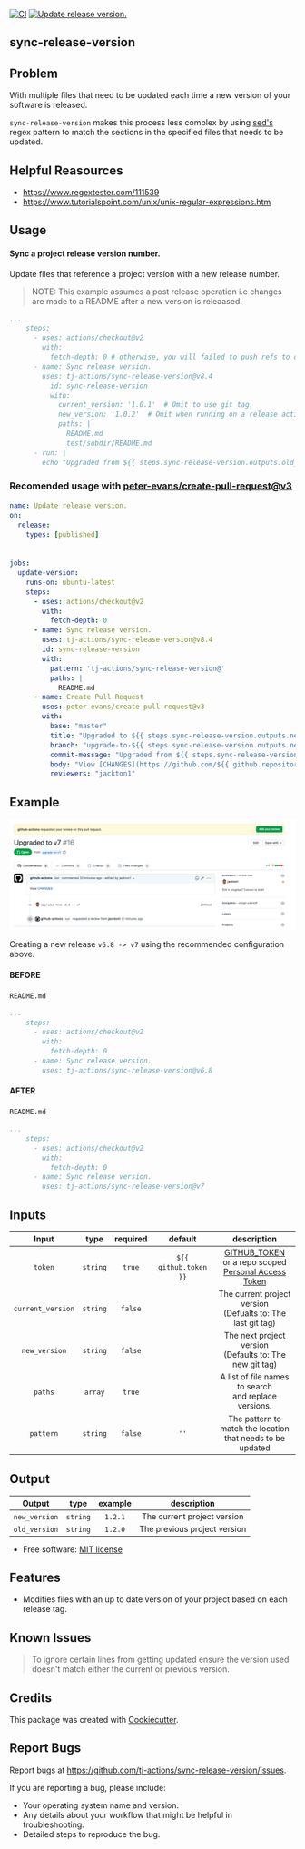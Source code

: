 [![CI](https://github.com/tj-actions/sync-release-version/workflows/CI/badge.svg)](https://github.com/tj-actions/sync-release-version/actions?query=workflow%3ACI)
[![Update release version.](https://github.com/tj-actions/sync-release-version/workflows/Update%20release%20version./badge.svg)](https://github.com/tj-actions/sync-release-version/actions?query=workflow%3A%22Update+release+version.%22)

sync-release-version
--------------------
Problem
-------
With multiple files that need to be updated each time a new version of your software is released.


`sync-release-version` makes this process less complex by using [sed's](https://www.gnu.org/software/sed/manual/sed.html) regex pattern to match the sections in the specified files that needs to be updated.

Helpful Reasources
------------------
- https://www.regextester.com/111539
- https://www.tutorialspoint.com/unix/unix-regular-expressions.htm

Usage
-----

#### Sync a project release version number.

Update files that reference a project version with a new release number.

> NOTE: This example assumes a post release operation i.e changes are made to a README after a new version is releaased.

```yaml
...
    steps:
      - uses: actions/checkout@v2
        with:
          fetch-depth: 0 # otherwise, you will failed to push refs to dest repo
      - name: Sync release version.
        uses: tj-actions/sync-release-version@v8.4
          id: sync-release-version
          with:
            current_version: '1.0.1'  # Omit to use git tag.
            new_version: '1.0.2'  # Omit when running on a release action.
            paths: |
              README.md
              test/subdir/README.md
      - run: |
        echo "Upgraded from ${{ steps.sync-release-version.outputs.old_version }} -> ${{ steps.sync-release-version.outputs.new_version }}" 
```


### Recomended usage with [peter-evans/create-pull-request@v3](https://github.com/peter-evans/create-pull-request)

```yaml
name: Update release version.
on:
  release:
    types: [published]


jobs:
  update-version:
    runs-on: ubuntu-latest
    steps:
      - uses: actions/checkout@v2
        with:
          fetch-depth: 0
      - name: Sync release version.
        uses: tj-actions/sync-release-version@v8.4
        id: sync-release-version
        with:
          pattern: 'tj-actions/sync-release-version@'
          paths: |
            README.md
      - name: Create Pull Request
        uses: peter-evans/create-pull-request@v3
        with:
          base: "master"
          title: "Upgraded to ${{ steps.sync-release-version.outputs.new_version }}"
          branch: "upgrade-to-${{ steps.sync-release-version.outputs.new_version }}"
          commit-message: "Upgraded from ${{ steps.sync-release-version.outputs.old_version }} -> ${{ steps.sync-release-version.outputs.new_version }}"
          body: "View [CHANGES](https://github.com/${{ github.repository }}/compare/${{ steps.sync-release-version.outputs.old_version }}...${{ steps.sync-release-version.outputs.new_version }})"
          reviewers: "jackton1"
```

Example
-------

![Sample](./Sample.png)

Creating a new release `v6.8 -> v7` using the recommended configuration above.

#### BEFORE

`README.md`
```yaml
...
    steps:
      - uses: actions/checkout@v2
        with:
          fetch-depth: 0
      - name: Sync release version.
        uses: tj-actions/sync-release-version@v6.8
```

#### AFTER
`README.md`
```yaml
...
    steps:
      - uses: actions/checkout@v2
        with:
          fetch-depth: 0
      - name: Sync release version.
        uses: tj-actions/sync-release-version@v7
```


Inputs
------

|   Input           |    type       |  required     |  default                | description                                                     |
|:-----------------:|:-------------:|:-------------:|:-----------------------:|:---------------------------------------------------------------:|
| `token`           |  `string`     |    `true`     | `${{ github.token }}`   | [GITHUB_TOKEN](https://docs.github.com/en/free-pro-team@latest/actions/reference/authentication-in-a-workflow#using-the-github_token-in-a-workflow) <br /> or a repo scoped <br /> [Personal Access Token](https://docs.github.com/en/free-pro-team@latest/github/authenticating-to-github/creating-a-personal-access-token)                            |
| `current_version` |  `string`     |    `false`    |                         | The current project version <br /> (Defualts to: The last git tag)     |
| `new_version`     |  `string`     |    `false`    |                         | The next project version <br /> (Defaults to: The new git tag)         |
| `paths`           |  `array`      |    `true`     |                         | A list of file names to search <br /> and replace versions.            |
| `pattern`         |  `string`     |    `false`    |    `''`                 | The pattern to match the location <br /> that needs to be updated      |



Output
------

|   Output         |    type     |  example              | description                   |
|:----------------:|:-----------:|:---------------------:|:-----------------------------:|
| `new_version`    |  `string`   |    `1.2.1`            |  The current project version |
| `old_version`    |  `string`   |    `1.2.0`            |  The previous project version |



* Free software: [MIT license](LICENSE)

Features
--------

* Modifies files with an up to date version of your project based on each release tag.


Known Issues
------------
> To ignore certain lines from getting updated ensure the version used doesn't match either the current or previous version.


Credits
-------

This package was created with [Cookiecutter](https://github.com/cookiecutter/cookiecutter).



Report Bugs
-----------

Report bugs at https://github.com/tj-actions/sync-release-version/issues.

If you are reporting a bug, please include:

* Your operating system name and version.
* Any details about your workflow that might be helpful in troubleshooting.
* Detailed steps to reproduce the bug.
